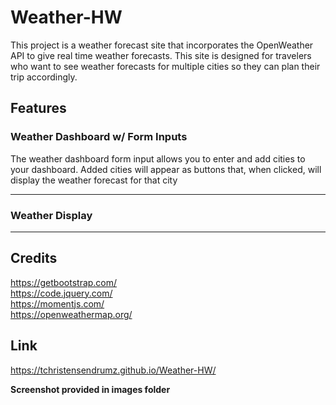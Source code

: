 # Weather-HW

This project is a weather forecast site that incorporates the OpenWeather API to give real time weather forecasts. This site is designed for travelers who want to see weather forecasts for multiple cities so they can plan their trip accordingly.

## Features
### Weather Dashboard w/ Form Inputs
The weather dashboard form input allows you to enter and add cities to your dashboard. Added cities will appear as buttons that, when clicked, will display the weather forecast for that city 
<hr>

### Weather Display

<hr>


## Credits
https://getbootstrap.com/
<br>
https://code.jquery.com/
<br>
https://momentjs.com/
<br>
https://openweathermap.org/

## Link
https://tchristensendrumz.github.io/Weather-HW/

**Screenshot provided in images folder**
